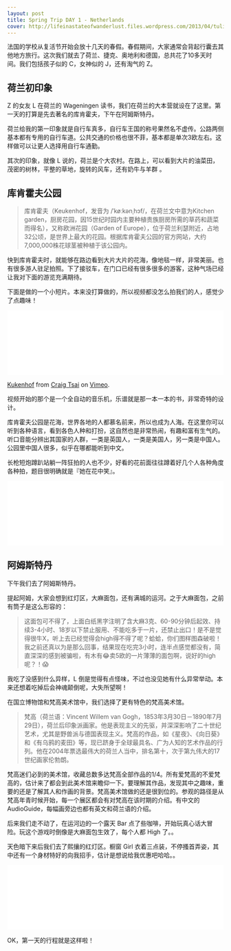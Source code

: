 ```yaml
---
layout: post
title: Spring Trip DAY 1 - Netherlands
cover: http://lifeinastateofwanderlust.files.wordpress.com/2013/04/tulip-fields.jpg?w=584&h=342
---
```


法国的学校从复活节开始会放十几天的春假。春假期间，大家通常会背起行囊去其他地方旅行。这次我们就去了荷兰、捷克、奥地利和德国，总共花了10多天时间。我们包括孩子似的 C，女神似的 J，还有淘气的 Z。

## 荷兰初印象

Z 的女友 L 在荷兰的 Wageningen 读书，我们在荷兰的大本营就设在了这里。第一天的打算是先去著名的库肯霍夫，下午在阿姆斯特丹。

荷兰给我的第一印象就是自行车真多，自行车王国的称号果然名不虚传。公路两侧基本都有专用的自行车道。公共交通的价格也很不菲，基本都是单次3欧左右。这样做可以让更人选择用自行车通勤。

其次的印象，就像 L 说的，荷兰是个大农村。在路上，可以看到大片的油菜田，茂密的树林，平整的草地，旋转的风车，还有奶牛与羊群
。

## 库肯霍夫公园

> 库肯霍夫（Keukenhof，发音为 /ˈkøːkənˌhɔf/，在荷兰文中意为Kitchen garden，厨房花园，因15世纪时园内主要种植贵族厨房所需的草药和蔬菜而得名），又称欧洲花园（Garden of Europe），位于荷兰利瑟附近，占地32公顷，是世界上最大的花园。根据库肯霍夫公园的官方网站，大约7,000,000株花球茎被种植于该公园内。

快到库肯霍夫时，就能够在路边看到大片大片的花海，像地毯一样，非常美丽。也有很多游人驻足拍照。下了接驳车，在门口已经有很多很多的游客，这种气场已经让我对下面的游览充满期待。

下面是做的一个小短片。本来没打算做的，所以视频都没怎么拍我们的人，感觉少了点趣味！

<iframe src="//player.vimeo.com/video/94389071" width="100%" frameborder="0" webkitallowfullscreen mozallowfullscreen allowfullscreen></iframe> <p><a href="http://vimeo.com/94389071">Kukenhof</a> from <a href="http://vimeo.com/user16215709">Craig Tsai</a> on <a href="https://vimeo.com">Vimeo</a>.</p>

视频开始的那个是一个全自动的音乐机，乐谱就是那一本一本的书，非常奇特的设计。

库肯霍夫公园是花海，世界各地的人都慕名前来，所以也成为人海。在这里你可以听到各种语言，看到各色人种和打扮，这自然也是非常热闹，有趣和富有生气的。听口音能分辨出其国家的人群，一类是英国人，一类是美国人，另一类是中国人。公园里中国人很多，似乎在哪都能听到中文。

长枪短炮蹲趴站躺一阵狂拍的人也不少，好看的花前面往往蹲着好几个人各种角度各种拍，题目很明确就是『她在花中笑』。

<iframe src="//instagram.com/p/nBrSdsJJFD/embed/" width="100%" frameborder="0" scrolling="no" allowtransparency="true"></iframe>

## 阿姆斯特丹

下午我们去了阿姆斯特丹。

提起阿姆，大家会想到红灯区，大麻面包，还有满城的运河。之于大麻面包，之前有筒子是这么形容的：

> 这面包可不得了，上面白纸黑字注明了含大麻3克、60-90分钟后起效、持续3-4小时、18岁以下禁止服用、不能吃多于一片，还禁止出口！是不是觉得很牛X，听上去已经觉得会high得不得了呢？蛤蛤，你们图样图森破啦！我之前还真以为是那么回事，结果现在吃完3小时，连半点感觉都没有，简直深深的感到被骗啦，有木有😂卖5欧的一片薄薄的面包啊，说好的high呢？！😱

我吃了没感到什么异样，L 倒是觉得有点怪味，不过也没见她有什么异常举动。本来还想着吃掉后会神魂颠倒呢，大失所望啊！

在国立博物馆和梵高美术馆中，我们选择了更有特色的梵高美术馆。

> 梵高（荷兰语：Vincent Willem van Gogh，1853年3月30日－1890年7月29日），荷兰后印象派画家。他是表现主义的先驱，并深深影响了二十世纪艺术，尤其是野兽派与德国表现主义。梵高的作品，如《星夜》、《向日葵》和《有乌鸦的麦田》等，现已跻身于全球最具名、广为人知的艺术作品的行列。他在2004年票选最伟大的荷兰人当中，排名第十，次于第九伟大的17世纪画家伦勃朗。

梵高迷们必到的美术馆，收藏总数多达梵高全部作品的1/4。所有爱梵高的不爱梵高的，估计来了都会到此美术馆来瞻仰一下。要理解其作品，发现其中之趣味，重要的还是了解其人和作画的背景。梵高美术馆做的还是很到位的。参观的路径是从梵高年青时候开始，每一个展区都会有对梵高在该时期的介绍。有中文的 AudioGuide，每幅画旁边也都有英文和荷兰语的介绍。

后来我们走不动了，在运河边的一个露天 Bar 点了些咖啡，开始玩真心话大冒险。玩这个游戏时倒像是大麻面包生效了，每个人都 High 了。。

天色暗下来后我们去了熙攘的红灯区。橱窗 Girl 衣着三点装，不停搔首弄姿，其中还有一个身材特好的向我招手，估计是想说给我优惠吧哈哈。。

<iframe src="//instagram.com/p/nBrGOIpJEe/embed/" width="100%" frameborder="0" scrolling="no" allowtransparency="true"></iframe>

OK，第一天的行程就是这样啦！